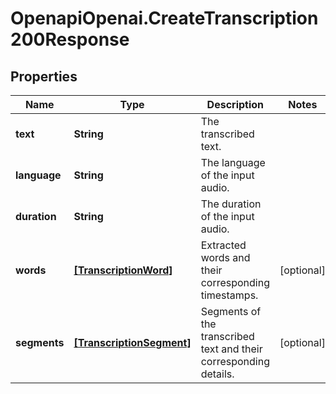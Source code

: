 # OpenapiOpenai.CreateTranscription200Response

## Properties

Name | Type | Description | Notes
------------ | ------------- | ------------- | -------------
**text** | **String** | The transcribed text. | 
**language** | **String** | The language of the input audio. | 
**duration** | **String** | The duration of the input audio. | 
**words** | [**[TranscriptionWord]**](TranscriptionWord.md) | Extracted words and their corresponding timestamps. | [optional] 
**segments** | [**[TranscriptionSegment]**](TranscriptionSegment.md) | Segments of the transcribed text and their corresponding details. | [optional] 


